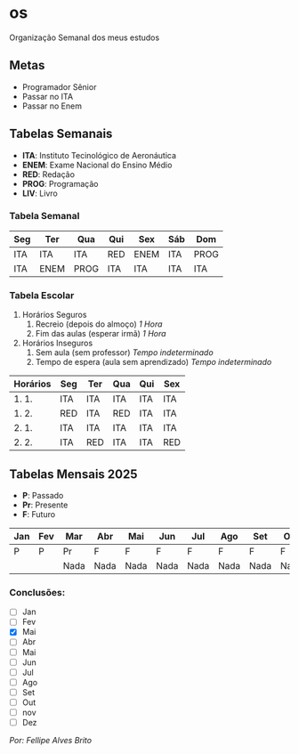 # os
 Organização Semanal dos meus estudos

## Metas
 - Programador Sênior
 - Passar no ITA
 - Passar no Enem

## Tabelas Semanais
 - **ITA**: Instituto Tecinológico de Aeronáutica
 - **ENEM**: Exame Nacional do Ensino Médio
 - **RED**: Redação
 - **PROG**: Programação
 - **LIV**: Livro

 ### Tabela Semanal
  |Seg|Ter|Qua|Qui|Sex|Sáb|Dom|
  |---|---|---|---|---|---|---|
  |ITA|ITA|ITA|RED|ENEM|ITA|PROG|
  |ITA|ENEM|PROG|ITA|ITA|ITA|ITA|

 ### Tabela Escolar
  1. Horários Seguros
     1. Recreio (depois do almoço) *1 Hora*
     2. Fim das aulas (esperar irmã) *1 Hora*
  2. Horários Inseguros
     1. Sem aula (sem professor) *Tempo indeterminado*
     2. Tempo de espera (aula sem aprendizado) *Tempo indeterminado*

  |Horários|Seg|Ter|Qua|Qui|Sex|
  |--------|---|---|---|---|---|
  |1. 1.|ITA|ITA|ITA|ITA|ITA|
  |1. 2.|RED|ITA|RED|ITA|ITA|
  |2. 1.|ITA|ITA|ITA|ITA|ITA|
  |2. 2.|ITA|RED|ITA|ITA|RED|

## Tabelas Mensais 2025
 - **P**: Passado
 - **Pr**: Presente
 - **F**: Futuro

 |Jan|Fev|Mar|Abr|Mai|Jun|Jul|Ago|Set|Out|nov|Dez|
 |---|---|---|---|---|---|---|---|---|---|---|---|
 |P|P|Pr|F|F|F|F|F|F|F|F|F|
 |||Nada|Nada|Nada|Nada|Nada|Nada|Nada|Nada|Nada|Nada|

### Conclusões:
 - [ ] Jan
 - [ ] Fev
 - [x] Mai
 - [ ] Abr
 - [ ] Mai
 - [ ] Jun
 - [ ] Jul
 - [ ] Ago
 - [ ] Set
 - [ ] Out 
 - [ ] nov
 - [ ] Dez

*Por: Fellipe Alves Brito*